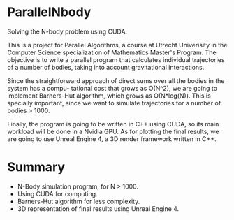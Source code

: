 # ParallelNbody
Solving the N-body problem using CUDA.

This is a project for Parallel Algorithms, a course at Utrecht Univerisity in the Computer Science
specialization of Mathematics Master's Program. The objective is to write a parallel program that
calculates individual trajectories of a number of bodies, taking into account gravitational
interactions.

Since the straightforward approach of direct sums over all the bodies in the system has a compu-
tational cost that grows as O(N^2), we are going to implement Barners-Hut algorithm, which grows
as O(N*log(N)). This is specially important, since we want to simulate trajectories for a number
of bodies > 1000.

Finally, the program is going to be written in C++ using CUDA, so its main workload will be
done in a Nvidia GPU. As for plotting the final results, we are going to use Unreal Engine 4,
a 3D render framework written in C++.

# Summary
- N-Body simulation program, for N > 1000.
- Using CUDA for computing.
- Barners-Hut algorithm for less complexity.
- 3D representation of final results using Unreal Engine 4.
